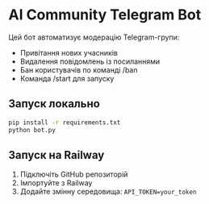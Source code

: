 
# AI Community Telegram Bot

Цей бот автоматизує модерацію Telegram-групи:

- Привітання нових учасників
- Видалення повідомлень із посиланнями
- Бан користувачів по команді /ban
- Команда /start для запуску

## Запуск локально

```bash
pip install -r requirements.txt
python bot.py
```

## Запуск на Railway

1. Підключіть GitHub репозиторій
2. Імпортуйте з Railway
3. Додайте змінну середовища: `API_TOKEN=your_token`
